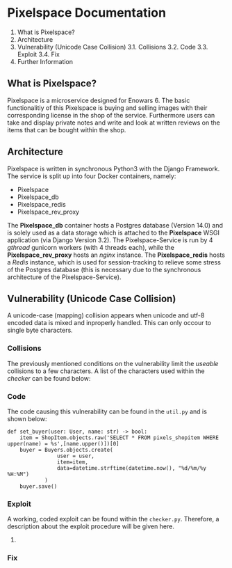 # Pixelspace Documentation

1. What is Pixelspace?
2. Architecture
3. Vulnerability (Unicode Case Collision)
3.1. Collisions
3.2. Code
3.3. Exploit
3.4. Fix
5. Further Information

## What is Pixelspace?
Pixelspace is a microservice designed for Enowars 6. The basic functionalitiy of this Pixelspace is buying and selling images with their corresponding license in the shop of the service. Furthermore users can take and display private notes and write and look at written reviews on the items that can be bought within the shop.
## Architecture
Pixelspace is written in synchronous Python3 with the Django Framework. The service is split up into four Docker containers, namely:
-	Pixelspace 
-	Pixelspace_db
-	Pixelspace_redis
-	Pixelspace_rev_proxy

The **Pixelspace_db** container hosts a Postgres database (Version 14.0) and is solely used as a data storage which is attached to the **Pixelspace** WSGI application (via Django Version 3.2). The Pixelspace-Service is run by 4 *gthread* gunicorn workers (with 4 threads each), while the **Pixelspace_rev_proxy** hosts an *nginx* instance. The **Pixelspace_redis** hosts a *Redis* instance, which is used for session-tracking to relieve some stress of the Postgres database (this is necessary due to the synchronous architecture of the Pixelspace-Service).




## Vulnerability (Unicode Case Collision)
A unicode-case (mapping) collision appears when unicode and utf-8 encoded data is mixed and inproperly handled. This can only occour to single byte characters. 

### Collisions
The previously mentioned conditions on the vulnerability limit the *useable* collisions to a few characters. A list of the characters used within the *checker* can be found below:



### Code
The code causing this vulnerability can be found in the `util.py` and is shown below:
```python:
def set_buyer(user: User, name: str) -> bool:
    item = ShopItem.objects.raw('SELECT * FROM pixels_shopitem WHERE upper(name) = %s',[name.upper()])[0]
    buyer = Buyers.objects.create(
                user = user,
                item=item,
                data=datetime.strftime(datetime.now(), "%d/%m/%y %H:%M")
            )
    buyer.save()
```



### Exploit
A working, coded exploit can be found within the `checker.py`. Therefore, a description about the exploit procedure will be given here.

1. 

### Fix

